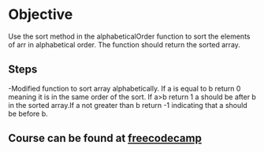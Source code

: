 # Objective
Use the sort method in the alphabeticalOrder function to sort the elements of arr in alphabetical order. The function should return the sorted array.

## Steps
-Modified function to sort  array alphabetically. If a is equal to b  return 0 meaning it is in the same order of the sort. If a>b return 1 a should be after b in the sorted array.If a not greater than b return -1 indicating that a should be before b.

## Course can be found at [freecodecamp](https://www.freecodecamp.org/learn/javascript-algorithms-and-data-structures/functional-programming/sort-an-array-alphabetically-using-the-sort-method)